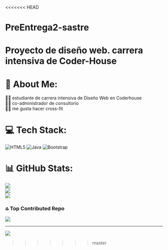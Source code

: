 <<<<<<< HEAD
# PreEntrega2-sastre
Proyecto de diseño web. carrera intensiva de Coder-House
=======
# 💫 About Me:
👨‍💻 estudiante de carrera intensiva de Diseño Web en Coderhouse<br>👨‍⚕️  co-administrador de consultorio<br>🏋️‍♂️ me gusta hacer cross-fit<br> 


# 💻 Tech Stack:
![HTML5](https://img.shields.io/badge/html5-%23E34F26.svg?style=for-the-badge&logo=html5&logoColor=white) ![Java](https://img.shields.io/badge/java-%23ED8B00.svg?style=for-the-badge&logo=openjdk&logoColor=white) ![Bootstrap](https://img.shields.io/badge/bootstrap-%238511FA.svg?style=for-the-badge&logo=bootstrap&logoColor=white)
# 📊 GitHub Stats:
![](https://github-readme-stats.vercel.app/api?username=sastremax&theme=onedark&hide_border=false&include_all_commits=false&count_private=false)<br/>
![](https://github-readme-streak-stats.herokuapp.com/?user=sastremax&theme=onedark&hide_border=false)<br/>
![](https://github-readme-stats.vercel.app/api/top-langs/?username=sastremax&theme=onedark&hide_border=false&include_all_commits=false&count_private=false&layout=compact)

### 🔝 Top Contributed Repo
![](https://github-contributor-stats.vercel.app/api?username=sastremax&limit=5&theme=dark&combine_all_yearly_contributions=true)

---
[![](https://visitcount.itsvg.in/api?id=sastremax&icon=0&color=0)](https://visitcount.itsvg.in)

<!-- Proudly created with GPRM ( https://gprm.itsvg.in ) -->
>>>>>>> master
